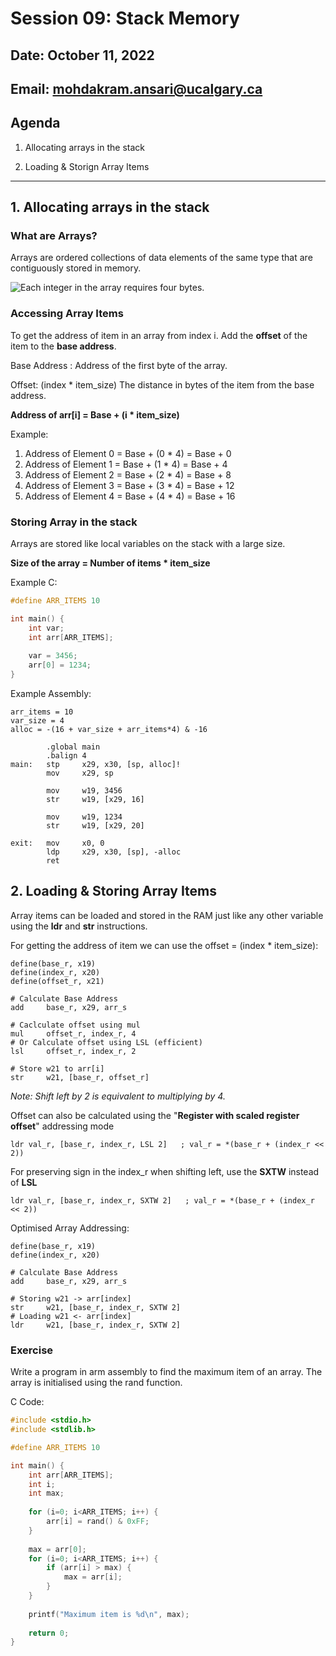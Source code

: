 # Session 09: Stack Memory

## Date: October 11, 2022

## Email: mohdakram.ansari@ucalgary.ca

## Agenda

1. Allocating arrays in the stack

1. Loading & Storign Array Items




----

## 1. Allocating arrays in the stack



### What are Arrays?

Arrays are ordered collections of data elements of the same type that are contiguously stored in memory.

![Each integer in the array requires four bytes.](https://diveintosystems.org/book/C8-IA32/_images/arrayFig.png)



### Accessing Array Items

To get the address of item in an array from index i. Add the **offset** of the item to the **base address**.

Base Address : Address of the first byte of the array.

Offset: (index * item_size) The distance in bytes of the item from the base address.

**Address of arr[i] = Base + (i * item_size)**

Example:

1. Address of Element 0 = Base + (0 * 4) = Base + 0
2. Address of Element 1 = Base + (1 * 4) = Base + 4
3. Address of Element 2 = Base + (2 * 4) = Base + 8
4. Address of Element 3 = Base + (3 * 4) = Base + 12
5. Address of Element 4 = Base + (4 * 4) = Base + 16



### Storing Array in the stack

Arrays are stored like local variables on the stack with a large size.

**Size of the array = Number of items * item_size**



Example C:

```c
#define ARR_ITEMS 10

int main() {
    int var;
	int arr[ARR_ITEMS];
    
	var = 3456;
	arr[0] = 1234;
}
```



Example Assembly:

```assembly
arr_items = 10
var_size = 4
alloc = -(16 + var_size + arr_items*4) & -16

		.global main
		.balign 4
main:	stp		x29, x30, [sp, alloc]!
		mov		x29, sp
		
        mov		w19, 3456
        str		w19, [x29, 16]
        
		mov		w19, 1234
		str		w19, [x29, 20]
		
exit:	mov		x0, 0
		ldp		x29, x30, [sp], -alloc
		ret
```





## 2. Loading & Storing Array Items



Array items can be loaded and stored in the RAM just like any other variable using the **ldr** and **str** instructions.

For getting the address of item we can use the offset = (index * item_size):

```assembly
define(base_r, x19)
define(index_r, x20)
define(offset_r, x21)

# Calculate Base Address
add		base_r, x29, arr_s

# Caclculate offset using mul
mul		offset_r, index_r, 4
# Or Calculate offset using LSL (efficient)
lsl		offset_r, index_r, 2

# Store w21 to arr[i]
str		w21, [base_r, offset_r]
```

*Note: Shift left by 2 is equivalent to multiplying by 4.*



Offset can also be calculated using the "**Register with scaled register offset**" addressing mode

`ldr val_r, [base_r, index_r, LSL 2]   ; val_r = *(base_r + (index_r << 2))`

For preserving sign in the index_r when shifting left, use the **SXTW** instead of **LSL**

`ldr val_r, [base_r, index_r, SXTW 2]   ; val_r = *(base_r + (index_r << 2))`



Optimised Array Addressing:

```assembly
define(base_r, x19)
define(index_r, x20)

# Calculate Base Address
add		base_r, x29, arr_s

# Storing w21 -> arr[index]
str		w21, [base_r, index_r, SXTW 2]
# Loading w21 <- arr[index]
ldr		w21, [base_r, index_r, SXTW 2]
```



### Exercise

Write a program in arm assembly to find the maximum item of an array. The array is initialised using the rand function.

C Code:

```c
#include <stdio.h>
#include <stdlib.h>

#define ARR_ITEMS 10

int main() {
    int arr[ARR_ITEMS];
    int i;
    int max;
    
    for (i=0; i<ARR_ITEMS; i++) {
        arr[i] = rand() & 0xFF;
    }
    
    max = arr[0];
    for (i=0; i<ARR_ITEMS; i++) {
        if (arr[i] > max) {
            max = arr[i];
        }
    }
    
    printf("Maximum item is %d\n", max);
    
    return 0;
}
```



